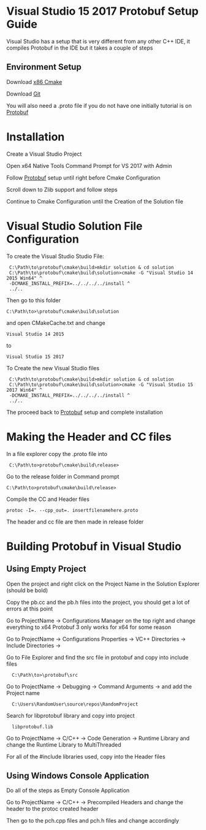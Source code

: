 # Visual Studio 15 2017 Protobuf Setup Guide

Visual Studio has a setup that is very different from any other C++ IDE, it compiles Protobuf
in the IDE but it takes a couple of steps
## Environment Setup

Download [x86 Cmake](https://cmake.org/download/)

Download [Git](https://git-scm.com/downloads)

You will also need a .proto file if you do not have one initially tutorial is on [Protobuf](https://github.com/protocolbuffers/protobuf/blob/master/cmake/README.md)


Installation
=================
Create a Visual Studio Project

Open x64 Native Tools Command Prompt for VS 2017 with Admin

Follow [Protobuf](https://github.com/protocolbuffers/protobuf/blob/master/cmake/README.md) setup until
right before Cmake Configuration

Scroll down to Zlib support and follow steps
 
Continue to Cmake Configuration until the Creation of the Solution file

Visual Studio Solution File Configuration
==============================================

To create the Visual Studio Studio File:


     C:\Path\to\protobuf\cmake\build>mkdir solution & cd solution
     C:\Path\to\protobuf\cmake\build\solution>cmake -G "Visual Studio 14 2015 Win64" ^
     -DCMAKE_INSTALL_PREFIX=../../../../install ^
     ../..

Then go to this folder

    C:\Path\to>\protobuf\cmake\build\solution
    
and open CMakeCache.txt and change

    Visual Studio 14 2015

to
    
    Visual Studio 15 2017
    
To Create the new Visual Studio files 

    
     C:\Path\to\protobuf\cmake\build>mkdir solution & cd solution
     C:\Path\to\protobuf\cmake\build\solution>cmake -G "Visual Studio 15 2017 Win64" ^
     -DCMAKE_INSTALL_PREFIX=../../../../install ^
     ../..
     
The proceed back to [Protobuf](https://github.com/protocolbuffers/protobuf/blob/master/cmake/README.md) setup 
and complete installation

Making the Header and CC files
===============================

In a file explorer copy the .proto file into 

     C:\Path\to>protobuf\cmake\build\release>

Go to the release folder in Command prompt

    C:\Path\to>protobuf\cmake\build\release>
    
Compile the CC and Header files

    protoc -I=. --cpp_out=. insertfilenamehere.proto
    
The header and cc file are then made in release folder

Building Protobuf in Visual Studio
================================================

## Using Empty Project

Open the project and right click on the Project Name in the Solution Explorer (should be bold)

Copy the pb.cc and the pb.h files into the project, you should get a lot of errors at this point

Go to ProjectName -> Configurations Manager on the top right and change everything to x64
Protobuf 3 only works for x64 for some reason

Go to ProjectName -> Configurations Properties -> VC++ Directories -> Include Directories -> <Edit>

Go to File Explorer and find the src file in protobuf and copy into include files
  
      C:\Path\to>\protobuf\src
      
   
Go to ProjectName -> Debugging -> Command Arguments -> <Edit> and add the Project name
  
      C:\Users\RandomUser\source\repos\RandomProject
      
Search for libprotobuf library and copy into project

      libprotobuf.lib
      
Go to ProjectName -> C/C++ -> Code Generation -> Runtime Library and change the Runtime Library to MultiThreaded 

      
      
For all of the #include libraries used, copy into the Header files

## Using Windows Console Application

Do all of the steps as Empty Console Application

Go to ProjectName -> C/C++ -> Precompiled Headers and change the header to the protoc created header

Then go to the pch.cpp files and pch.h files and change accordingly






    
 



    
